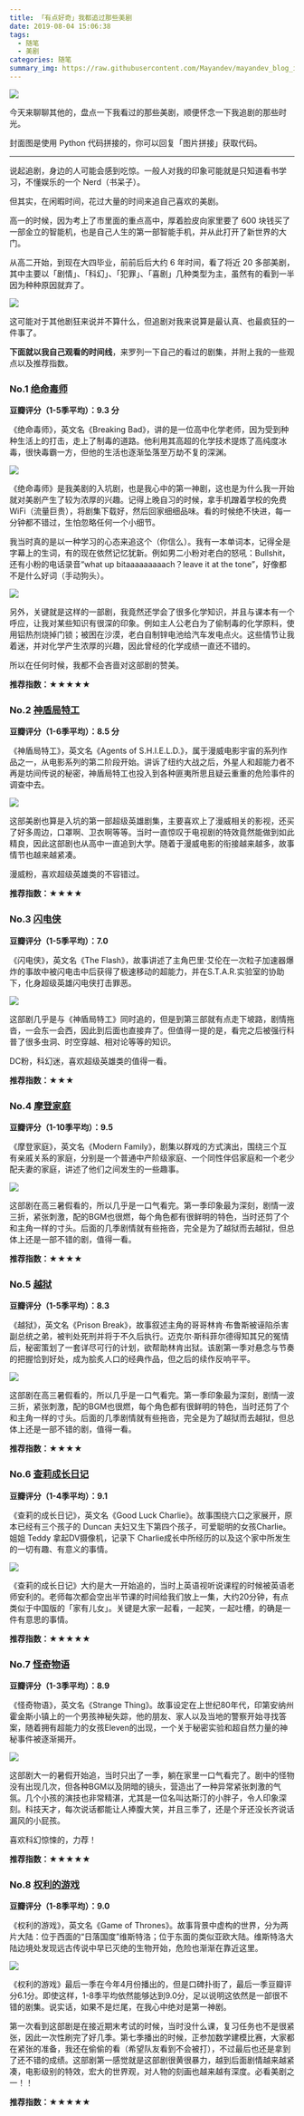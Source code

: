 ```yaml
---
title: 「有点好奇」我都追过那些美剧
date: 2019-08-04 15:06:38
tags:
  - 随笔
  - 美剧
categories: 随笔
summary_img: https://raw.githubusercontent.com/Mayandev/mayandev_blog_image/master/blog/serial-i-like-0.jpg
---
```


![](https://raw.githubusercontent.com/Mayandev/mayandev_blog_image/master/blog/serial-i-like-0.jpg)

今天来聊聊其他的，盘点一下我看过的那些美剧，顺便怀念一下我追剧的那些时光。

封面图是使用 Python 代码拼接的，你可以回复「图片拼接」获取代码。

---


说起追剧，身边的人可能会感到吃惊。一般人对我的印象可能就是只知道看书学习，不懂娱乐的一个 Nerd（书呆子）。

但其实，在闲暇时间，花过大量的时间来追自己喜欢的美剧。

高一的时候，因为考上了市里面的重点高中，厚着脸皮向家里要了 600 块钱买了一部金立的智能机，也是自己人生的第一部智能手机，并从此打开了新世界的大门。

从高二开始，到现在大四毕业，前前后后大约 6 年时间，看了将近 20 多部美剧，其中主要以「剧情」、「科幻」、「犯罪」、「喜剧」几种类型为主，虽然有的看到一半因为种种原因就弃了。

![](https://raw.githubusercontent.com/Mayandev/mayandev_blog_image/master/blog/serial-i-like-count-0.jpeg)

这可能对于其他剧狂来说并不算什么，但追剧对我来说算是最认真、也最疯狂的一件事了。


**下面就以我自己观看的时间线**，来罗列一下自己的看过的剧集，并附上我的一些观点以及推荐指数。

### No.1 [绝命毒师](https://movie.douban.com/subject/2373195/)

**豆瓣评分（1-5季平均）：9.3 分**

《绝命毒师》，英文名《Breaking Bad》，讲的是一位高中化学老师，因为受到种种生活上的打击，走上了制毒的道路。他利用其高超的化学技术提炼了高纯度冰毒，很快毒霸一方，但他的生活也逐渐坠落至万劫不复的深渊。

![](https://raw.githubusercontent.com/Mayandev/mayandev_blog_image/master/blog/serial-i-like-2.jpg)

《绝命毒师》是我美剧的入坑剧，也是我心中的第一神剧，这也是为什么我一开始就对美剧产生了较为浓厚的兴趣。记得上晚自习的时候，拿手机蹭着学校的免费 WiFi（流量巨贵），将剧集下载好，然后回家细细品味。看的时候绝不快进，每一分钟都不错过，生怕忽略任何一个小细节。

我当时真的是以一种学习的心态来追这个（你信么）。我有一本单词本，记得全是字幕上的生词，有的现在依然记忆犹新。例如男二小粉对老白的怒吼：Bullshit，还有小粉的电话录音“what up bitaaaaaaaaach？leave it at the tone”，好像都不是什么好词（手动狗头）。

![](https://raw.githubusercontent.com/Mayandev/mayandev_blog_image/master/blog/serial-i-like-1.jpg)

另外，关键就是这样的一部剧，我竟然还学会了很多化学知识，并且与课本有一个呼应，让我对某些知识有很深的印象。例如主人公老白为了偷制毒的化学原料，使用铝热剂烧掉门锁；被困在沙漠，老白自制锌电池给汽车发电点火。这些情节让我着迷，并对化学产生浓厚的兴趣，因此曾经的化学成绩一直还不错的。

所以在任何时候，我都不会吝啬对这部剧的赞美。

**推荐指数：★★★★★**

### No.2 [神盾局特工](<https://movie.douban.com/subject/19938222/>)

**豆瓣评分（1-6季平均）：8.5 分**

《神盾局特工》，英文名《Agents of S.H.I.E.L.D.》，属于漫威电影宇宙的系列作品之一，从电影系列的第二阶段开始。讲诉了纽约大战之后，外星人和超能力者不再是坊间传说的秘密，神盾局特工也投入到各种匪夷所思且疑云重重的危险事件的调查中去。

![](https://raw.githubusercontent.com/Mayandev/mayandev_blog_image/master/blog/serial-i-like-4.jpg)

这部美剧也算是入坑的第一部超级英雄剧集，主要喜欢上了漫威相关的影视，还买了好多周边，口罩啊、卫衣啊等等。当时一直惊叹于电视剧的特效竟然能做到如此精良，因此这部剧也从高中一直追到大学。随着于漫威电影的衔接越来越多，故事情节也越来越紧凑。

漫威粉，喜欢超级英雄类的不容错过。

**推荐指数：★★★★**

### No.3 [闪电侠](https://movie.douban.com/subject/24883222/) 

**豆瓣评分（1-5季平均）：7.0**

《闪电侠》，英文名《The Flash》，故事讲述了主角巴里·艾伦在一次粒子加速器爆炸的事故中被闪电击中后获得了极速移动的超能力，并在S.T.A.R.实验室的协助下，化身超级英雄闪电侠打击罪恶。

![](https://raw.githubusercontent.com/Mayandev/mayandev_blog_image/master/blog/serial-i-like-7.jpg)

这部剧几乎是与《神盾局特工》同时追的，但是到第三部就有点走下坡路，剧情拖沓，一会东一会西，因此到后面也直接弃了。但值得一提的是，看完之后被强行科普了很多虫洞、时空穿越、相对论等等的知识。

DC粉，科幻迷，喜欢超级英雄类的值得一看。

**推荐指数：★★★**

### No.4 [摩登家庭](https://movie.douban.com/subject/3754382/)

**豆瓣评分（1-10季平均）：9.5**

《摩登家庭》，英文名《Modern Family》，剧集以群戏的方式演出，围绕三个互有亲戚关系的家庭，分别是一个普通中产阶级家庭、一个同性伴侣家庭和一个老少配夫妻的家庭，讲述了他们之间发生的一些趣事。

![](https://raw.githubusercontent.com/Mayandev/mayandev_blog_image/master/blog/serial-i-like-10.jpg)

这部剧在高三暑假看的，所以几乎是一口气看完。第一季印象最为深刻，剧情一波三折，紧张刺激，配的BGM也很燃，每个角色都有很鲜明的特色，当时还剪了个和主角一样的寸头。后面的几季剧情就有些拖沓，完全是为了越狱而去越狱，但总体上还是一部不错的剧，值得一看。

**推荐指数：★★★★**

### No.5 [越狱](<https://movie.douban.com/subject/1419297/>)

**豆瓣评分（1-5季平均）：8.3**

《越狱》，英文名《Prison Break》，故事叙述主角的哥哥林肯·布鲁斯被诬陷杀害副总统之弟，被判处死刑并将于不久后执行。迈克尔·斯科菲尔德得知其兄的冤情后，秘密策划了一套详尽可行的计划，欲帮助林肯出狱。该剧第一季对悬念与节奏的把握恰到好处，成为脍炙人口的经典作品，但之后的续作反响平平。

![](https://raw.githubusercontent.com/Mayandev/mayandev_blog_image/master/blog/serial-i-like-13.jpg)

这部剧在高三暑假看的，所以几乎是一口气看完。第一季印象最为深刻，剧情一波三折，紧张刺激，配的BGM也很燃，每个角色都有很鲜明的特色，当时还剪了个和主角一样的寸头。后面的几季剧情就有些拖沓，完全是为了越狱而去越狱，但总体上还是一部不错的剧，值得一看。

**推荐指数：★★★★**

### No.6 [查莉成长日记](<https://movie.douban.com/subject/4762901/>)

**豆瓣评分（1-4季平均）：9.1**

《查莉的成长日记》，英文名《Good Luck Charlie》。故事围绕六口之家展开，原本已经有三个孩子的 Duncan 夫妇又生下第四个孩子，可爱聪明的女孩Charlie。姐姐 Teddy 拿起DV摄像机，记录下 Charlie成长中所经历的以及这个家中所发生的一切有趣、有意义的事情。

![](https://raw.githubusercontent.com/Mayandev/mayandev_blog_image/master/blog/serial-i-like-16.jpg)

《查莉的成长日记》大约是大一开始追的，当时上英语视听说课程的时候被英语老师安利的。老师每次都会空出半节课的时间给我们放上一集，大约20分钟，有点类似于中国版的「家有儿女」。关键是大家一起看，一起笑，一起吐槽，的确是一件有意思的事情。

**推荐指数：★★★★★**


### No.7 [怪奇物语](https://movie.douban.com/subject/26359270/)

**豆瓣评分（1-3季平均）：8.9**

《怪奇物语》，英文名《Strange Thing》。故事设定在上世纪80年代，印第安纳州霍金斯小镇上的一个男孩神秘失踪，他的朋友、家人以及当地的警察开始寻找答案，随着拥有超能力的女孩Eleven的出现，一个关于秘密实验和超自然力量的神秘事件被逐渐揭开。

![](https://raw.githubusercontent.com/Mayandev/mayandev_blog_image/master/blog/serial-i-like-19.jpg)

这部剧大一的暑假开始追，当时只出了一季，躺在家里一口气看完了。剧中的怪物没有出现几次，但各种BGM以及阴暗的镜头，营造出了一种异常紧张刺激的气氛。几个小孩的演技也非常精湛，尤其是一位名叫达斯汀的小胖子，令人印象深刻。科技天才，每次说话都能让人捧腹大笑，并且三季了，还是个牙还没长齐说话漏风的小屁孩。

喜欢科幻惊悚的，力荐！

**推荐指数：★★★★★**


### No.8 [权利的游戏](https://movie.douban.com/subject/3016187/)

**豆瓣评分（1-8季平均）：9.0**

《权利的游戏》，英文名《Game of Thrones》。故事背景中虚构的世界，分为两片大陆：位于西面的“日落国度”维斯特洛；位于东面的类似亚欧大陆。维斯特洛大陆边境处发现远古传说中早已灭绝的生物开始，危险也渐渐在靠近这里。

![](https://github.com/Mayandev/mayandev_blog_image/blob/master/blog/serial-i-like-22.jpg)

《权利的游戏》最后一季在今年4月份播出的，但是口碑扑街了，最后一季豆瓣评分6.1分。即使这样，1-8季平均依然能够达到9.0分，足以说明这依然是一部很不错的剧集。说实话，如果不是烂尾，在我心中绝对是第一神剧。

第一次看到这部剧是在接近期末考试的时候，当时没什么课，复习任务也不是很紧张，因此一次性刷完了好几季。第七季播出的时候，正参加数学建模比赛，大家都在紧张的准备，我还在偷偷的看（希望队友看到不会被打），不过最后也还是拿到了还不错的成绩。这部剧第一感觉就是这部剧很黄很暴力，越到后面剧情越来越紧凑，电影级别的特效，宏大的世界观，对人物的刻画也越来越有深度。必看美剧之一！！

**推荐指数：★★★★★**
